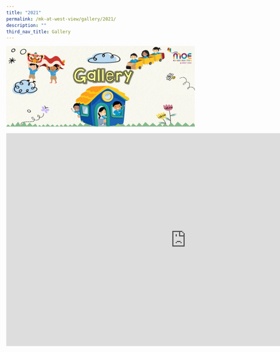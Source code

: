 ```yaml
---
title: "2021"
permalink: /mk-at-west-view/gallery/2021/
description: ""
third_nav_title: Gallery
---
```

![Gallery](/images/Header%204%20-%20Gallery.png)

<iframe allowfullscreen="true" height="569" width="960" frameborder="0" src="https://docs.google.com/presentation/d/e/2PACX-1vQIuFc8xzUOvAa6tF4mCM8ttXa9GVv_CAmeO-Wk0NVLrNhVW4WpzlYzOedam5HlGlqvpr0CTRrwkqAY/embed?start=false&amp;loop=false&amp;delayms=3000"></iframe>